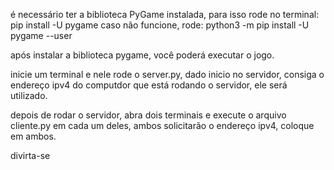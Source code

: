 é necessário ter a biblioteca PyGame instalada, para isso rode no terminal: pip install -U pygame
caso não funcione, rode: python3 -m pip install -U pygame --user

após instalar a biblioteca pygame, você poderá executar o jogo.

inicie um terminal e nele rode o server.py, dado inicio no servidor, consiga o endereço ipv4 do computdor que está rodando o servidor, ele será utilizado.

depois de rodar o servidor, abra dois terminais e execute o arquivo cliente.py em cada um deles, ambos solicitarão o endereço ipv4, coloque em ambos.

divirta-se
